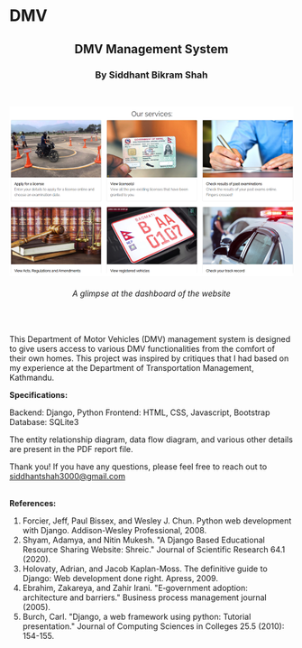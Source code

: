 # DMV
<h2 font-size:40px align="center">DMV Management System</h2>

<h3 align="center">By Siddhant Bikram Shah</h3>
<br>

<p align="center">
  <img src="https://github.com/SiddhantBikram/DMV/blob/main/Dashboard.png" height = 300 width="600" title="hover text">
</p>

<h6 align="center"><i>A glimpse at the dashboard of the website</i></h6>
<br>

This Department of Motor Vehicles (DMV) management system is designed to give users access to various DMV functionalities from the comfort of their own homes. This project was inspired by critiques that I had based on my experience at the Department of Transportation Management, Kathmandu.

<b>Specifications:</b>

Backend: Django, Python
Frontend: HTML, CSS, Javascript, Bootstrap
Database: SQLite3

The entity relationship diagram, data flow diagram, and various other details are present in the PDF report file.

Thank you! If you have any questions, please feel free to reach out to siddhantshah3000@gmail.com
<br>
<br>

<b>References:</b>

1. Forcier, Jeff, Paul Bissex, and Wesley J. Chun. Python web development with Django. Addison-Wesley Professional, 2008.
2. Shyam, Adamya, and Nitin Mukesh. "A Django Based Educational Resource Sharing Website: Shreic." Journal of Scientific Research 64.1 (2020).
3. Holovaty, Adrian, and Jacob Kaplan-Moss. The definitive guide to Django: Web development done right. Apress, 2009.
4. Ebrahim, Zakareya, and Zahir Irani. "E‐government adoption: architecture and barriers." Business process management journal (2005).
5. Burch, Carl. "Django, a web framework using python: Tutorial presentation." Journal of Computing Sciences in Colleges 25.5 (2010): 154-155.
